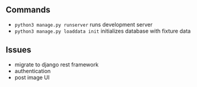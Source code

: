## Commands

- `python3 manage.py runserver` runs development server
- `python3 manage.py loaddata init` initializes database with fixture data

## Issues

- migrate to django rest framework
- authentication
- post image UI